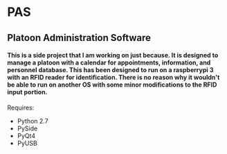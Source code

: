 # PAS
## Platoon Administration Software

#### This is a side project that I am working on just because. It is designed to manage a platoon with a calendar for appointments, information, and personnel database. This has been designed to run on a raspberrypi 3 with an RFID reader for identification. There is no reason why it wouldn't be able to run on another OS with some minor modifications to the RFID input portion.

Requires:
- Python 2.7
- PySide
- PyQt4
- PyUSB
